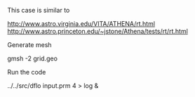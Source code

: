 This case is similar to

http://www.astro.virginia.edu/VITA/ATHENA/rt.html
http://www.astro.princeton.edu/~jstone/Athena/tests/rt/rt.html


Generate mesh

gmsh -2 grid.geo

Run the code

../../src/dflo input.prm 4 > log &
